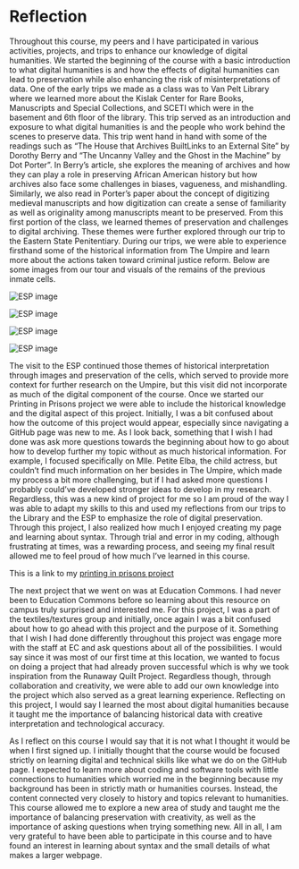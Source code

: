 # Reflection

Throughout this course, my peers and I have participated in various activities, projects, and trips to enhance our knowledge of digital humanities. We started the beginning of the course with a basic introduction to what digital humanities is and how the effects of digital humanities can lead to preservation while also enhancing the risk of misinterpretations of data. One of the early trips we made as a class was to Van Pelt Library where we learned more about the Kislak Center for Rare Books, Manuscripts and Special Collections, and SCETI which were in the basement and 6th floor of the library. This trip served as an introduction and exposure to what digital humanities is and the people who work behind the scenes to preserve data. This trip went hand in hand with some of the readings such as “The House that Archives BuiltLinks to an External Site” by Dorothy Berry and “The Uncanny Valley and the Ghost in the Machine” by Dot Porter”. In Berry’s article, she explores the meaning of archives and how they can play a role in preserving African American history but how archives also face some challenges in biases, vagueness, and mishandling. Similarly, we also read in Porter’s paper about the concept of digitizing medieval manuscripts and how digitization can create a sense of familiarity as well as originality among manuscripts meant to be preserved. From this first portion of the class, we learned themes of preservation and challenges to digital archiving. These themes were further explored through our trip to the Eastern State Penitentiary. During our trips, we were able to experience firsthand some of the historical information from The Umpire and learn more about the actions taken toward criminal justice reform. Below are some images from our tour and visuals of the remains of the previous inmate cells. 

![ESP image](ESP.png)

![ESP image](ESP1.png)

![ESP image](ESP2.png)

![ESP image](ESP3.png)


The visit to the ESP continued those themes of historical interpretation through images and preservation of the cells, which served to provide more context for further research on the Umpire, but this visit did not incorporate as much of the digital component of the course. Once we started our Printing in Prisons project we were able to include the historical knowledge and the digital aspect of this project. Initially, I was a bit confused about how the outcome of this project would appear, especially since navigating a GitHub page was new to me. As I look back, something that I wish I had done was ask more questions towards the beginning about how to go about how to develop further my topic without as much historical information. For example, I focused specifically on Mlle. Petite Elba, the child actress, but couldn’t find much information on her besides in The Umpire, which made my process a bit more challenging, but if I had asked more questions I probably could’ve developed stronger ideas to develop in my research. Regardless, this was a new kind of project for me so I am proud of the way I was able to adapt my skills to this and used my reflections from our trips to the Library and the ESP to emphasize the role of digital preservation. Through this project, I also realized how much I enjoyed creating my page and learning about syntax. Through trial and error in my coding, although frustrating at times, was a rewarding process, and seeing my final result allowed me to feel proud of how much I’ve learned in this course. 

This is a link to my [printing in prisons project](https://printinginprisons.org/blog/merchanc/)

The next project that we went on was at Education Commons. I had never been to Education Commons before so learning about this resource on campus truly surprised and interested me. For this project, I was a part of the textiles/textures group and initially, once again I was a bit confused about how to go ahead with this project and the purpose of it. Something that I wish I had done differently throughout this project was engage more with the staff at EC and ask questions about all of the possibilities. I would say since it was most of our first time at this location, we wanted to focus on doing a project that had already proven successful which is why we took inspiration from the Runaway Quilt Project. Regardless though, through collaboration and creativity, we were able to add our own knowledge into the project which also served as a great learning experience. Reflecting on this project, I would say I learned the most about digital humanities because it taught me the importance of balancing historical data with creative interpretation and technological accuracy. 

As I reflect on this course I would say that it is not what I thought it would be when I first signed up. I initially thought that the course would be focused strictly on learning digital and technical skills like what we do on the GitHub page. I expected to learn more about coding and software tools with little connections to humanities which worried me in the beginning because my background has been in strictly math or humanities courses. Instead, the content connected very closely to history and topics relevant to humanities. This course allowed me to explore a new area of study and taught me the importance of balancing preservation with creativity, as well as the importance of asking questions when trying something new. All in all, I am very grateful to have been able to participate in this course and to have found an interest in learning about syntax and the small details of what makes a larger webpage. 
